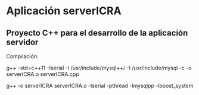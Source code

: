 # Aplicación serverICRA #

## Proyecto C++ para el desarrollo de la aplicación servidor ##

Compilación:

g++ -std=c++11 -Iserial -I /usr/include/mysql++/ -I /usr/include/mysql -c -o serverICRA.o serverICRA.cpp

g++ -o serverICRA serverICRA.o -lserial -pthread -lmysqlpp -lboost_system 